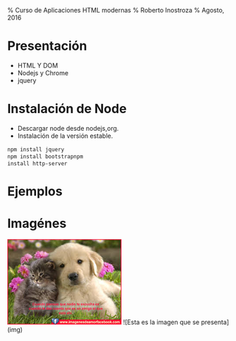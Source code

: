 % Curso de Aplicaciones HTML modernas
% Roberto Inostroza
% Agosto, 2016

# Presentación
- HTML Y DOM
- Nodejs y Chrome
- jquery

# Instalación de Node
- Descargar node desde nodejs,org.
- Instalación de la versión estable.
```
npm install jquery
npm install bootstrapnpm
install http-server
```

# Ejemplos

# Imagénes
<img src="images (2).jpeg">
![Esta es la imagen que se presenta](img)
